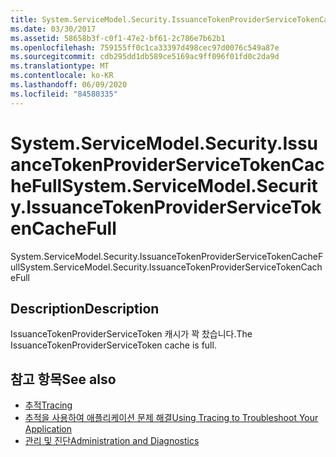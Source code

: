 ```yaml
---
title: System.ServiceModel.Security.IssuanceTokenProviderServiceTokenCacheFull
ms.date: 03/30/2017
ms.assetid: 58658b3f-c0f1-47e2-bf61-2c786e7b62b1
ms.openlocfilehash: 759155ff0c1ca33397d498cec97d0076c549a87e
ms.sourcegitcommit: cdb295dd1db589ce5169ac9ff096f01fd0c2da9d
ms.translationtype: MT
ms.contentlocale: ko-KR
ms.lasthandoff: 06/09/2020
ms.locfileid: "84580335"
---
```

# <a name="systemservicemodelsecurityissuancetokenproviderservicetokencachefull"></a><span data-ttu-id="884c0-102">System.ServiceModel.Security.IssuanceTokenProviderServiceTokenCacheFull</span><span class="sxs-lookup"><span data-stu-id="884c0-102">System.ServiceModel.Security.IssuanceTokenProviderServiceTokenCacheFull</span></span>
<span data-ttu-id="884c0-103">System.ServiceModel.Security.IssuanceTokenProviderServiceTokenCacheFull</span><span class="sxs-lookup"><span data-stu-id="884c0-103">System.ServiceModel.Security.IssuanceTokenProviderServiceTokenCacheFull</span></span>  
  
## <a name="description"></a><span data-ttu-id="884c0-104">Description</span><span class="sxs-lookup"><span data-stu-id="884c0-104">Description</span></span>  
 <span data-ttu-id="884c0-105">IssuanceTokenProviderServiceToken 캐시가 꽉 찼습니다.</span><span class="sxs-lookup"><span data-stu-id="884c0-105">The IssuanceTokenProviderServiceToken cache is full.</span></span>  
  
## <a name="see-also"></a><span data-ttu-id="884c0-106">참고 항목</span><span class="sxs-lookup"><span data-stu-id="884c0-106">See also</span></span>

- [<span data-ttu-id="884c0-107">추적</span><span class="sxs-lookup"><span data-stu-id="884c0-107">Tracing</span></span>](index.md)
- [<span data-ttu-id="884c0-108">추적을 사용하여 애플리케이션 문제 해결</span><span class="sxs-lookup"><span data-stu-id="884c0-108">Using Tracing to Troubleshoot Your Application</span></span>](using-tracing-to-troubleshoot-your-application.md)
- [<span data-ttu-id="884c0-109">관리 및 진단</span><span class="sxs-lookup"><span data-stu-id="884c0-109">Administration and Diagnostics</span></span>](../index.md)
